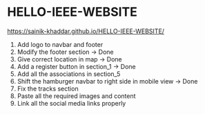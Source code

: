 # HELLO-IEEE-WEBSITE
https://sainik-khaddar.github.io/HELLO-IEEE-WEBSITE/

1. Add logo to navbar and footer
2. Modify the footer section -> Done
3. Give correct location in map -> Done
4. Add a register button in section_1 -> Done
5. Add all the associations in section_5
6. Shift the hamburger navbar to right side in mobile view -> Done
7. Fix the tracks section
8. Paste all the required images and content
9. Link all the social media links properly
